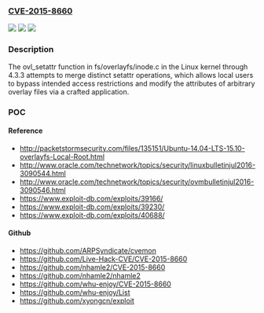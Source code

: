 ### [CVE-2015-8660](https://cve.mitre.org/cgi-bin/cvename.cgi?name=CVE-2015-8660)
![](https://img.shields.io/static/v1?label=Product&message=n%2Fa&color=blue)
![](https://img.shields.io/static/v1?label=Version&message=%3D%20n%2Fa%20&color=brighgreen)
![](https://img.shields.io/static/v1?label=Vulnerability&message=n%2Fa&color=brighgreen)

### Description

The ovl_setattr function in fs/overlayfs/inode.c in the Linux kernel through 4.3.3 attempts to merge distinct setattr operations, which allows local users to bypass intended access restrictions and modify the attributes of arbitrary overlay files via a crafted application.

### POC

#### Reference
- http://packetstormsecurity.com/files/135151/Ubuntu-14.04-LTS-15.10-overlayfs-Local-Root.html
- http://www.oracle.com/technetwork/topics/security/linuxbulletinjul2016-3090544.html
- http://www.oracle.com/technetwork/topics/security/ovmbulletinjul2016-3090546.html
- https://www.exploit-db.com/exploits/39166/
- https://www.exploit-db.com/exploits/39230/
- https://www.exploit-db.com/exploits/40688/

#### Github
- https://github.com/ARPSyndicate/cvemon
- https://github.com/Live-Hack-CVE/CVE-2015-8660
- https://github.com/nhamle2/CVE-2015-8660
- https://github.com/nhamle2/nhamle2
- https://github.com/whu-enjoy/CVE-2015-8660
- https://github.com/whu-enjoy/List
- https://github.com/xyongcn/exploit

